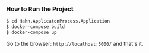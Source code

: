 

### How to Run the Project



```sh
$ cd Hahn.ApplicatonProcess.Application
$ docker-compose build
$ docker-compose up
```

Go to the browser: `http://localhost:5000/` and that's it.

